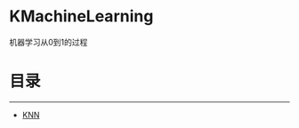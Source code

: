# KMachineLearning
机器学习从0到1的过程

# 目录
---
 - [KNN](https://github.com/jiangkang/KMachineLearning/tree/master/KNN_DigitsRecognition)
